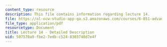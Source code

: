 ```yaml
---
content_type: resource
description: This file contains information regarding lecture 14.
file: https://ol-ocw-studio-app-qa.s3.amazonaws.com/courses/6-851-advanced-data-structures-spring-2012/507570a9fbe27edbc5248303740d7e4f_MIT6_851S12_Lecture14.pdf
file_type: application/pdf
resourcetype: Document
title: Lecture 14 - Detailed Description
uid: 507570a9-fbe2-7edb-c524-8303740d7e4f
---
```

